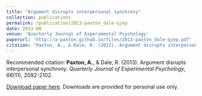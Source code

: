 ```yaml
---
title: "Argument disrupts interpersonal synchrony"
collection: publications
permalink: /publication/2013-paxton_dale-qjep
date: 2013-00
venue: 'Quarterly Journal of Experimental Psychology'
paperurl: 'http://a-paxton.github.io/files/2013-paxton_dale-qjep.pdf'
citation: 'Paxton, A., & Dale, R. (2013). Argument disrupts interpersonal synchrony. <i>Quarterly Journal of Experimental Psychology</i>, <i>66</i>(11), 2092-2102.'
---
```

Recommended citation: <b>Paxton, A.</b>, & Dale, R. (2013). Argument disrupts interpersonal synchrony. <i>Quarterly Journal of Experimental Psychology</i>, <i>66</i>(11), 2092-2102.

[Download paper here](http://a-paxton.github.io/files/2013-paxton_dale-qjep.pdf). Downloads are provided for personal use only.
